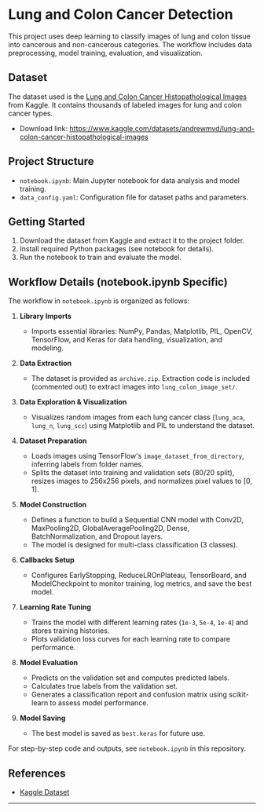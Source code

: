 # Lung and Colon Cancer Detection

This project uses deep learning to classify images of lung and colon tissue into cancerous and non-cancerous categories. The workflow includes data preprocessing, model training, evaluation, and visualization.

## Dataset

The dataset used is the [Lung and Colon Cancer Histopathological Images](https://www.kaggle.com/datasets/andrewmvd/lung-and-colon-cancer-histopathological-images) from Kaggle. It contains thousands of labeled images for lung and colon cancer types.

- Download link: https://www.kaggle.com/datasets/andrewmvd/lung-and-colon-cancer-histopathological-images

## Project Structure

- `notebook.ipynb`: Main Jupyter notebook for data analysis and model training.
- `data_config.yaml`: Configuration file for dataset paths and parameters.

## Getting Started

1. Download the dataset from Kaggle and extract it to the project folder.
2. Install required Python packages (see notebook for details).
3. Run the notebook to train and evaluate the model.

## Workflow Details (notebook.ipynb Specific)

The workflow in `notebook.ipynb` is organized as follows:

1. **Library Imports**

   - Imports essential libraries: NumPy, Pandas, Matplotlib, PIL, OpenCV, TensorFlow, and Keras for data handling, visualization, and modeling.

2. **Data Extraction**

   - The dataset is provided as `archive.zip`. Extraction code is included (commented out) to extract images into `lung_colon_image_set/`.

3. **Data Exploration & Visualization**

   - Visualizes random images from each lung cancer class (`lung_aca`, `lung_n`, `lung_scc`) using Matplotlib and PIL to understand the dataset.

4. **Dataset Preparation**

   - Loads images using TensorFlow's `image_dataset_from_directory`, inferring labels from folder names.
   - Splits the dataset into training and validation sets (80/20 split), resizes images to 256x256 pixels, and normalizes pixel values to [0, 1].

5. **Model Construction**

   - Defines a function to build a Sequential CNN model with Conv2D, MaxPooling2D, GlobalAveragePooling2D, Dense, BatchNormalization, and Dropout layers.
   - The model is designed for multi-class classification (3 classes).

6. **Callbacks Setup**

   - Configures EarlyStopping, ReduceLROnPlateau, TensorBoard, and ModelCheckpoint to monitor training, log metrics, and save the best model.

7. **Learning Rate Tuning**

   - Trains the model with different learning rates (`1e-3`, `5e-4`, `1e-4`) and stores training histories.
   - Plots validation loss curves for each learning rate to compare performance.

8. **Model Evaluation**

   - Predicts on the validation set and computes predicted labels.
   - Calculates true labels from the validation set.
   - Generates a classification report and confusion matrix using scikit-learn to assess model performance.

9. **Model Saving**
   - The best model is saved as `best.keras` for future use.

For step-by-step code and outputs, see `notebook.ipynb` in this repository.

## References

- [Kaggle Dataset](https://www.kaggle.com/datasets/andrewmvd/lung-and-colon-cancer-histopathological-images)

---
